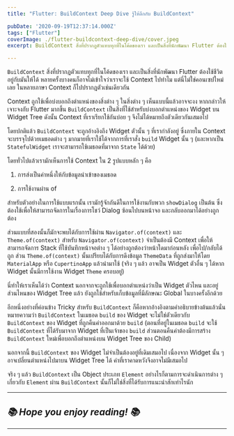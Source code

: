 ```yaml
---
title: "Flutter: BuildContext Deep Dive รู้ให้ลึกกับ BuildContext"

pubDate: '2020-09-19T12:37:14.000Z'
tags: ["Flutter"]
coverImage: ./flutter-buildcontext-deep-dive/cover.jpeg
excerpt: BuildContext สิ่งที่ปรากฎตัวแทบทุกที่ในโค้ดของเรา และเป็นสิ่งที่นักพัฒนา Flutter ต้องใช้ชีวิตอยู่กับมันให้ได้ หลายครั้งบางคนก็อาจไม่เข้าใจว่าเราจะใช้ Context ไปทำไม แต่นี่ไม่ใช่คอนเซปใหม่เลย ในหลายภาษา Context ก็ไปปรากฎตัวเช่นเดียวกัน

---
```


`BuildContext` สิ่งที่ปรากฎตัวแทบทุกที่ในโค้ดของเรา และเป็นสิ่งที่นักพัฒนา Flutter ต้องใช้ชีวิตอยู่กับมันให้ได้ หลายครั้งบางคนก็อาจไม่เข้าใจว่าเราจะใช้ Context ไปทำไม แต่นี่ไม่ใช่คอนเซปใหม่เลย ในหลายภาษา Context ก็ไปปรากฎตัวเช่นเดียวกัน

Context ถูกใช้เพื่อบ่งบอกถึงตำแหน่งของสิ่งต่าง ๆ ในสิ่งต่าง ๆ เห็นแบบนี้แล้วอาจจะงง หากกล่าวให้เจาะจงกับ Flutter มากขึ้น `BuildContext` เป็นสิ่งที่ใช้สำหรับบ่งบอกตำแหน่งของ Widget บน Widget Tree ดังนั้น Context ที่เราเรียกใช้กันบ่อย ๆ จึงไม่ได้หมายถึงตัวเดียวกันเสมอไป

โดยปกติแล้ว `BuildContext` จะถูกอ้างอิงถึง Widget ตัวนั้น ๆ ที่เรากำลังอยู่ ซึ่งภายใน Context จะบรรจุไปด้วยเมธอดต่าง ๆ มากมายที่เราใช้ได้จากการที่เราสั่ง `build` Widget นั้น ๆ (และหากเป็น `StatefulWidget` เราจะสามารถใช้เมธอดที่มาจาก `State` ได้ด้วย)

โดยทั่วไปแล้วเรามักเห็นการใช้ Context ใน 2 รูปแบบหลัก ๆ คือ 

1. การส่งเป็นค่าหนึ่งให้กับข้อมูลนำเข้าของเมธอด

2. การใช้งานผ่าน of

สำหรับตัวอย่างในการใช้แบบแรกนั้น เรามักรู้จักกันดีในการใช้งานกับพวก `showDialog` เป็นต้น ซึ่งต้องใช้เพื่อให้สามารถจัดการในเรื่องการโชว์ Dialog ซ้อนไปบนหน้าจอ และกลับออกมาได้อย่างถูกต้อง

ส่วนแบบที่สองนั้นก็มักจะพบได้กับการใช้ผ่าน `Navigator.of(context)` และ `Theme.of(context)` สำหรับ `Navigator.of(context)` จำเป็นต้องมี Context เพื่อให้สามารถจัดการ Stack ที่ใช้บันทึกหน้าจอต่าง ๆ ได้อย่างถูกต้องว่าหน้าใดมาก่อนหลัง เพื่อไป/กลับได้ถูก ส่วน `Theme.of(context)` นั้นเปรียบได้กับการดึงข้อมูล `ThemeData` ที่ถูกส่งมาให้โดย `MaterialApp` หรือ `CupertinoApp` แล้วนำมาใช้ (จริง ๆ แล้ว อาจเป็น Widget ตัวอื่น ๆ ได้หาก Widget นั้นมีการใช้งาน Widget `Theme` ครอบอยู่)

นี่ทำให้เราเห็นได้ว่า Context นอกจากจะถูกใช้เพื่อบอกตำแหน่งว่าเป็น Widget ตัวไหน และอยู่ส่วนไหนของ Widget Tree แล้ว ยังถูกใช้สำหรับเก็บข้อมูลที่มีลักษณะ Global ในบางครั้งอีกด้วย

อีกหนึ่งอย่างที่ค่อนข้าง Tricky สำหรับ `BuildContext` ก็คือหากอ้างอิงตามคำอธิบายข้างต้นแล้วนั่นหมายความว่า `BuildContext` ในเมธอด `build` ของ Widget จะไม่ใช่ตัวเดียวกับ `BuildContext` ของ Widget ที่ถูกคืนค่าออกมาด้วย `build` (ตอนที่อยู่ในเมธอด `build` จะใช้ `BuildContext` ที่ได้รับมาจาก Widget ที่เป็นเจ้าของ `build` ส่วนตอนคืนค่าต้องมีการสร้าง `BuildContext` ใหม่เพื่อบอกถึงตำแหน่งบน Widget Tree ของ Child)

นอกจากนี้ `BuildContext` ของ Widget ไม่จำเป็นต้องอยู่ที่เดิมเสมอไป เนื่องจาก Widget นั้น ๆ อาจเปลี่ยนตำแหน่งไปมาบน Widget Tree ได้ ค่าที่เราคาดหวังจึงอาจไม่มีเสมอไป

จริง ๆ แล้ว `BuildContext` เป็น Object ประเภท `Element` อย่างไรก็ตามการจะดำเนินการต่าง ๆ เกี่ยวกับ `Element` ผ่าน `BuildContext` นั้นก็ไม่ใช่สิ่งที่ได้รับการแนะนำสักเท่าไรนัก

---

## *📚 Hope you enjoy reading! 📚*

---
